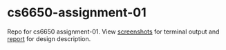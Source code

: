 # cs6650-assignment-01

Repo for cs6650 assignment-01. View [screenshots](screenshots/) for terminal output and [report](assignment-01.pdf) for design description.
